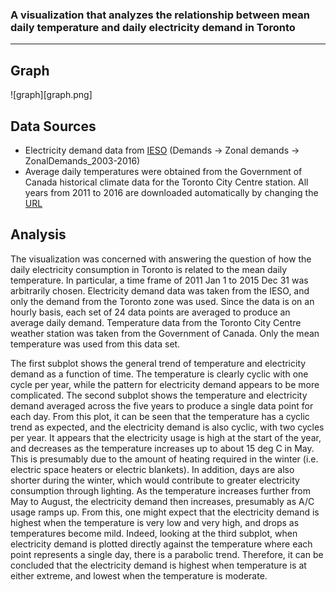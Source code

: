 ### A visualization that analyzes the relationship between mean daily temperature and daily electricity demand in Toronto
***
## Graph
![graph][graph.png]

## Data Sources
* Electricity demand data from [IESO](http://www.ieso.ca/en/power-data/data-directory) (Demands -> Zonal demands -> ZonalDemands_2003-2016)
* Average daily temperatures were obtained from the Government of Canada historical climate data for the Toronto City Centre station. All years from 2011 to 2016 are downloaded automatically by changing the [URL](http://climate.weather.gc.ca/climate_data/bulk_data_e.html?format=csv&stationID=48549&Year=2016&Month=3&Day=14&timeframe=2&submit=Download+Data)

## Analysis
The visualization was concerned with answering the question of how the daily electricity consumption in Toronto is related to the mean daily temperature. In particular, a time frame of 2011 Jan 1 to 2015 Dec 31 was arbitrarily chosen. Electricity demand data was taken from the IESO, and only the demand from the Toronto zone was used. Since the data is on an hourly basis, each set of 24 data points are averaged to produce an average daily demand. Temperature data from the Toronto City Centre weather station was taken from the Government of Canada. Only the mean temperature was used from this data set.

The first subplot shows the general trend of temperature and electricity demand as a function of time. The temperature is clearly cyclic with one cycle per year, while the pattern for electricity demand appears to be more complicated. The second subplot shows the temperature and electricity demand averaged across the five years to produce a single data point for each day. From this plot, it can be seen that the temperature has a cyclic trend as expected, and the electricity demand is also cyclic, with two cycles per year. It appears that the electricity usage is high at the start of the year, and decreases as the temperature increases up to about 15 deg C in May. This is presumably due to the amount of heating required in the winter (i.e. electric space heaters or electric blankets). In addition, days are also shorter during the winter, which would contribute to greater electricity consumption through lighting. As the temperature increases further from May to August, the electricity demand then increases, presumably as A/C usage ramps up. From this, one might expect that the electricity demand is highest when the temperature is very low and very high, and drops as temperatures become mild. Indeed, looking at the third subplot, when electricity demand is plotted directly against the temperature where each point represents a single day, there is a parabolic trend. Therefore, it can be concluded that the electricity demand is highest when temperature is at either extreme, and lowest when the temperature is moderate.
